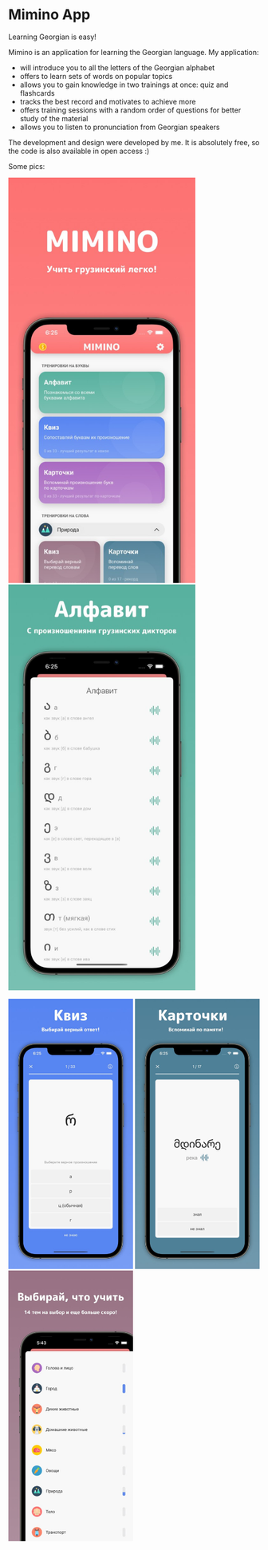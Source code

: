 # Mimino App
Learning Georgian is easy!

Mimino is an application for learning the Georgian language. My application:
- will introduce you to all the letters of the Georgian alphabet
- offers to learn sets of words on popular topics
- allows you to gain knowledge in two trainings at once: quiz and flashcards
- tracks the best record and motivates to achieve more
- offers training sessions with a random order of questions for better study of the material
- allows you to listen to pronunciation from Georgian speakers

The development and design were developed by me. It is absolutely free, so the code is also available in open access :)

Some pics: 

<p>
  <img src="https://github.com/vladconq/mimino-app/blob/master/Mimino5/Pics/1.jpg" width="375">
  <img src="https://github.com/vladconq/mimino-app/blob/master/Mimino5/Pics/2.jpg" width="375">
</p>

<p>
  <img src="https://github.com/vladconq/mimino-app/blob/master/Mimino5/Pics/3.jpg" width="250">
  <img src="https://github.com/vladconq/mimino-app/blob/master/Mimino5/Pics/4.jpg" width="250">
  <img src="https://github.com/vladconq/mimino-app/blob/master/Mimino5/Pics/5.jpg" width="250">
</p>
